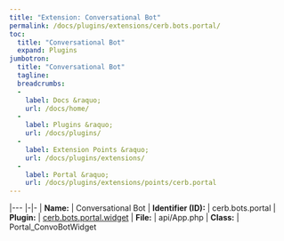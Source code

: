 ```yaml
---
title: "Extension: Conversational Bot"
permalink: /docs/plugins/extensions/cerb.bots.portal/
toc:
  title: "Conversational Bot"
  expand: Plugins
jumbotron:
  title: "Conversational Bot"
  tagline: 
  breadcrumbs:
  -
    label: Docs &raquo;
    url: /docs/home/
  -
    label: Plugins &raquo;
    url: /docs/plugins/
  -
    label: Extension Points &raquo;
    url: /docs/plugins/extensions/
  -
    label: Portal &raquo;
    url: /docs/plugins/extensions/points/cerb.portal
---
```


|---
|-|-
| **Name:** | Conversational Bot
| **Identifier (ID):** | cerb.bots.portal
| **Plugin:** | [cerb.bots.portal.widget](/docs/plugins/cerb.bots.portal.widget/)
| **File:** | api/App.php
| **Class:** | Portal_ConvoBotWidget

